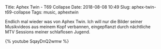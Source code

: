 Title: Aphex Twin - T69 Collapse
Date: 2018-08-08 10:49
Slug: aphex-twin-t69-collapse
Tags: music, aphextwin

Endlich mal wieder was von Aphex Twin. Ich will nur die Bilder seiner Musikvideos aus meinem Kopf verbannen, eingepflanzt durch nächtliche MTV Sessions meiner schlaflosen Jugend.

{% youtube SqayDnQ2wmw %}
